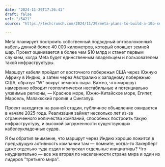 ```yaml
---
date: "2024-11-29T17:26:41"
draft: false
url: "/5421"
source: "https://techcrunch.com/2024/11/29/meta-plans-to-build-a-10b-subsea-cable-spanning-the-world-sources-say/"

---
```


Meta планирует построить собственный подводный оптоволоконный кабель длиной более 40 000 километров, который опояшет земной шар. Проект оценивается в более чем $10 млрд и станет первым случаем, когда Meta будет единственным владельцем и пользователем такой инфраструктуры.

Маршрут кабеля пройдет от восточного побережья США через Южную Африку в Индию, а затем через Австралию к западному побережью США, образуя "W" вокруг земного шара. Важно, что маршрут намеренно обходит геополитически нестабильные и потенциально уязвимые регионы, — Красное море, Южно-Китайское море, Египет, Марсель, Малаккский пролив и Сингапур.

Проект находится на ранней стадии, публичное объявление ожидается в начале 2025 года. Реализация займет несколько лет из-за ограниченного количества компаний, способных построить такую инфраструктуру, и высокой загруженности существующих кабелеукладочных судов.

Я бы обратил внимание, что маршрут через Индию хорошо ложится в предыдущую активность компании там — помните, когда-то Закерберг даже отдельно туда ездил и запускал отдельные инициативы? Что неудивительно — все же вторая по населенности страна мира и один из лидеров "третьего мира".
